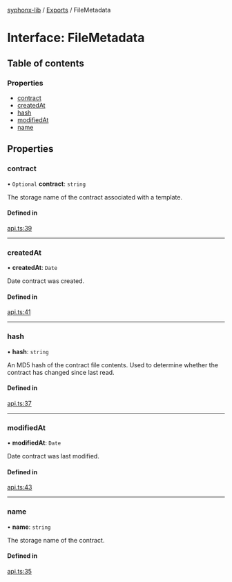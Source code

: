 [syphonx-lib](../README.md) / [Exports](../modules.md) / FileMetadata

# Interface: FileMetadata

## Table of contents

### Properties

- [contract](FileMetadata.md#contract)
- [createdAt](FileMetadata.md#createdat)
- [hash](FileMetadata.md#hash)
- [modifiedAt](FileMetadata.md#modifiedat)
- [name](FileMetadata.md#name)

## Properties

### contract

• `Optional` **contract**: `string`

The storage name of the contract associated with a template.

#### Defined in

[api.ts:39](https://github.com/dtempx/syphonx-lib/blob/5494802/api.ts#L39)

___

### createdAt

• **createdAt**: `Date`

Date contract was created.

#### Defined in

[api.ts:41](https://github.com/dtempx/syphonx-lib/blob/5494802/api.ts#L41)

___

### hash

• **hash**: `string`

An MD5 hash of the contract file contents. Used to determine whether the contract has changed since last read.

#### Defined in

[api.ts:37](https://github.com/dtempx/syphonx-lib/blob/5494802/api.ts#L37)

___

### modifiedAt

• **modifiedAt**: `Date`

Date contract was last modified.

#### Defined in

[api.ts:43](https://github.com/dtempx/syphonx-lib/blob/5494802/api.ts#L43)

___

### name

• **name**: `string`

The storage name of the contract.

#### Defined in

[api.ts:35](https://github.com/dtempx/syphonx-lib/blob/5494802/api.ts#L35)
